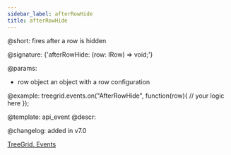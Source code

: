 ```yaml
---
sidebar_label: afterRowHide
title: afterRowHide
---          
```


@short: fires after a row is hidden

@signature: {'afterRowHide: (row: IRow) => void;'}

@params: 
- row   object  an object with a row configuration

@example:
treegrid.events.on("AfterRowHide", function(row){
    // your logic here
});


@template: api_event
@descr:

@changelog: added in v7.0

[TreeGrid. Events](https://snippet.dhtmlx.com/sgwnxshe)


